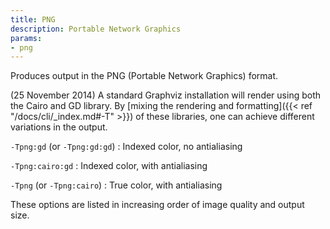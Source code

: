 ```yaml
---
title: PNG
description: Portable Network Graphics
params:
- png
---
```

Produces output in the PNG (Portable Network Graphics) format.

(25 November 2014) A standard Graphviz installation will render using both
the Cairo and GD library. 
By [mixing the rendering and formatting]({{< ref "/docs/cli/_index.md#-T" >}}) of these
libraries, one can achieve different variations in the output.

`-Tpng:gd` (or `-Tpng:gd:gd`)
: Indexed color, no antialiasing

`-Tpng:cairo:gd`
: Indexed color, with antialiasing

`-Tpng` (or `-Tpng:cairo`)
: True color, with antialiasing

These options are listed in increasing order of image quality and output size.
